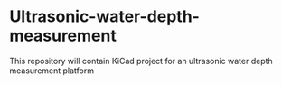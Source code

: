 # Ultrasonic-water-depth-measurement
This repository will contain KiCad project for an ultrasonic water depth measurement platform
